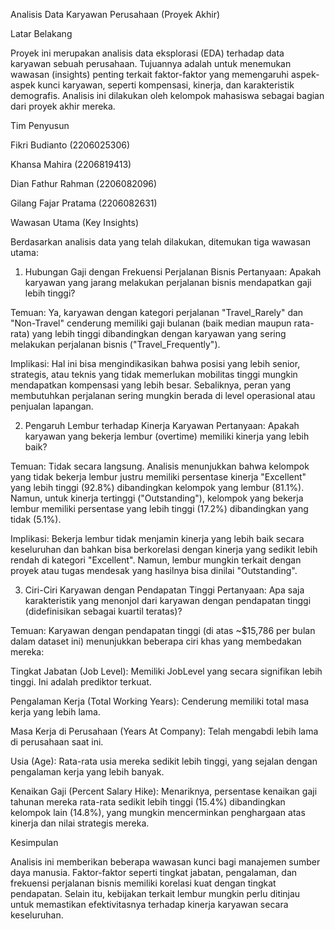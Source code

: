 Analisis Data Karyawan Perusahaan (Proyek Akhir)

Latar Belakang

Proyek ini merupakan analisis data eksplorasi (EDA) terhadap data karyawan sebuah perusahaan. Tujuannya adalah untuk menemukan wawasan (insights) penting terkait faktor-faktor yang memengaruhi aspek-aspek kunci karyawan, seperti kompensasi, kinerja, dan karakteristik demografis. Analisis ini dilakukan oleh kelompok mahasiswa sebagai bagian dari proyek akhir mereka.

Tim Penyusun 

Fikri Budianto (2206025306)

Khansa Mahira (2206819413)

Dian Fathur Rahman (2206082096)

Gilang Fajar Pratama (2206082631)

Wawasan Utama (Key Insights)

Berdasarkan analisis data yang telah dilakukan, ditemukan tiga wawasan utama:

1. Hubungan Gaji dengan Frekuensi Perjalanan Bisnis
Pertanyaan: Apakah karyawan yang jarang melakukan perjalanan bisnis mendapatkan gaji lebih tinggi?

Temuan: Ya, karyawan dengan kategori perjalanan "Travel_Rarely" dan "Non-Travel" cenderung memiliki gaji bulanan (baik median maupun rata-rata) yang lebih tinggi dibandingkan dengan karyawan yang sering melakukan perjalanan bisnis ("Travel_Frequently").

Implikasi: Hal ini bisa mengindikasikan bahwa posisi yang lebih senior, strategis, atau teknis yang tidak memerlukan mobilitas tinggi mungkin mendapatkan kompensasi yang lebih besar. Sebaliknya, peran yang membutuhkan perjalanan sering mungkin berada di level operasional atau penjualan lapangan.

2. Pengaruh Lembur terhadap Kinerja Karyawan
Pertanyaan: Apakah karyawan yang bekerja lembur (overtime) memiliki kinerja yang lebih baik?

Temuan: Tidak secara langsung. Analisis menunjukkan bahwa kelompok yang tidak bekerja lembur justru memiliki persentase kinerja "Excellent" yang lebih tinggi (92.8%) dibandingkan kelompok yang lembur (81.1%). Namun, untuk kinerja tertinggi ("Outstanding"), kelompok yang bekerja lembur memiliki persentase yang lebih tinggi (17.2%) dibandingkan yang tidak (5.1%).

Implikasi: Bekerja lembur tidak menjamin kinerja yang lebih baik secara keseluruhan dan bahkan bisa berkorelasi dengan kinerja yang sedikit lebih rendah di kategori "Excellent". Namun, lembur mungkin terkait dengan proyek atau tugas mendesak yang hasilnya bisa dinilai "Outstanding".

3. Ciri-Ciri Karyawan dengan Pendapatan Tinggi
Pertanyaan: Apa saja karakteristik yang menonjol dari karyawan dengan pendapatan tinggi (didefinisikan sebagai kuartil teratas)?

Temuan: Karyawan dengan pendapatan tinggi (di atas ~$15,786 per bulan dalam dataset ini) menunjukkan beberapa ciri khas yang membedakan mereka:

Tingkat Jabatan (Job Level): Memiliki JobLevel yang secara signifikan lebih tinggi. Ini adalah prediktor terkuat.

Pengalaman Kerja (Total Working Years): Cenderung memiliki total masa kerja yang lebih lama.

Masa Kerja di Perusahaan (Years At Company): Telah mengabdi lebih lama di perusahaan saat ini.

Usia (Age): Rata-rata usia mereka sedikit lebih tinggi, yang sejalan dengan pengalaman kerja yang lebih banyak.

Kenaikan Gaji (Percent Salary Hike): Menariknya, persentase kenaikan gaji tahunan mereka rata-rata sedikit lebih tinggi (15.4%) dibandingkan kelompok lain (14.8%), yang mungkin mencerminkan penghargaan atas kinerja dan nilai strategis mereka.

Kesimpulan

Analisis ini memberikan beberapa wawasan kunci bagi manajemen sumber daya manusia. Faktor-faktor seperti tingkat jabatan, pengalaman, dan frekuensi perjalanan bisnis memiliki korelasi kuat dengan tingkat pendapatan. Selain itu, kebijakan terkait lembur mungkin perlu ditinjau untuk memastikan efektivitasnya terhadap kinerja karyawan secara keseluruhan.